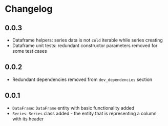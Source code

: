 # Changelog

## 0.0.3
- Dataframe helpers: series data is not `cold` iterable while series creating
- Dataframe unit tests: redundant constructor parameters removed for some test cases

## 0.0.2
- Redundant dependencies removed from `dev_dependencies` section

## 0.0.1
- `DataFrame`: `DataFrame` entity with basic functionality added
- `Series`: `Series` class added - the entity that is representing a column with its header
